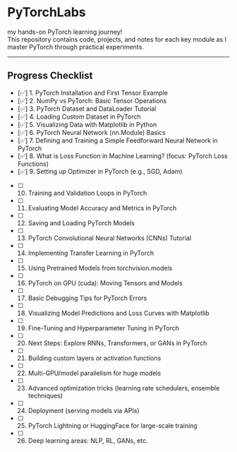 # PyTorchLabs

my hands-on PyTorch learning journey!  
This repository contains code, projects, and notes for each key module as I master PyTorch through practical experiments.

---

## Progress Checklist

- [✅] 1. PyTorch Installation and First Tensor Example
- [✅] 2. NumPy vs PyTorch: Basic Tensor Operations
- [✅] 3. PyTorch Dataset and DataLoader Tutorial
- [✅] 4. Loading Custom Dataset in PyTorch
- [✅] 5. Visualizing Data with Matplotlib in Python
- [✅] 6. PyTorch Neural Network (nn.Module) Basics
- [✅] 7. Defining and Training a Simple Feedforward Neural Network in PyTorch
- [✅] 8. What is Loss Function in Machine Learning? (focus: PyTorch Loss Functions)
- [✅] 9. Setting up Optimizer in PyTorch (e.g., SGD, Adam)
- [  ] 10. Training and Validation Loops in PyTorch
- [  ] 11. Evaluating Model Accuracy and Metrics in PyTorch
- [  ] 12. Saving and Loading PyTorch Models
- [  ] 13. PyTorch Convolutional Neural Networks (CNNs) Tutorial
- [  ] 14. Implementing Transfer Learning in PyTorch
- [  ] 15. Using Pretrained Models from torchvision.models
- [  ] 16. PyTorch on GPU (cuda): Moving Tensors and Models
- [  ] 17. Basic Debugging Tips for PyTorch Errors
- [  ] 18. Visualizing Model Predictions and Loss Curves with Matplotlib
- [  ] 19. Fine-Tuning and Hyperparameter Tuning in PyTorch
- [  ] 20. Next Steps: Explore RNNs, Transformers, or GANs in PyTorch
- [  ] 21. Building custom layers or activation functions
- [  ] 22. Multi-GPU/model parallelism for huge models
- [  ] 23. Advanced optimization tricks (learning rate schedulers, ensemble techniques)
- [  ] 24. Deployment (serving models via APIs)
- [  ] 25. PyTorch Lightning or HuggingFace for large-scale training
- [  ] 26. Deep learning areas: NLP, RL, GANs, etc.